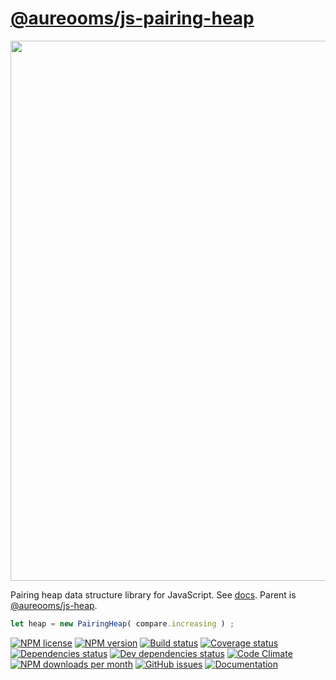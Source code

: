 [@aureooms/js-pairing-heap](https://aureooms.github.io/js-pairing-heap)
==

<img src="https://cdn.rawgit.com/aureooms/js-pairing-heap/master/media/sketch.svg" width="864">

Pairing heap data structure library for JavaScript.
See [docs](https://aureooms.github.io/js-pairing-heap/index.html).
Parent is [@aureooms/js-heap](https://github.com/aureooms/js-heap).

```js
let heap = new PairingHeap( compare.increasing ) ;
```

[![NPM license](https://img.shields.io/npm/l/@aureooms/js-pairing-heap.svg?style=flat)](https://raw.githubusercontent.com/aureooms/js-pairing-heap/master/LICENSE)
[![NPM version](https://img.shields.io/npm/v/@aureooms/js-pairing-heap.svg?style=flat)](https://www.npmjs.org/package/@aureooms/js-pairing-heap)
[![Build status](https://img.shields.io/travis/aureooms/js-pairing-heap.svg?style=flat)](https://travis-ci.org/aureooms/js-pairing-heap)
[![Coverage status](https://img.shields.io/coveralls/aureooms/js-pairing-heap.svg?style=flat)](https://coveralls.io/r/aureooms/js-pairing-heap)
[![Dependencies status](https://img.shields.io/david/aureooms/js-pairing-heap.svg?style=flat)](https://david-dm.org/aureooms/js-pairing-heap#info=dependencies)
[![Dev dependencies status](https://img.shields.io/david/dev/aureooms/js-pairing-heap.svg?style=flat)](https://david-dm.org/aureooms/js-pairing-heap#info=devDependencies)
[![Code Climate](https://img.shields.io/codeclimate/github/aureooms/js-pairing-heap.svg?style=flat)](https://codeclimate.com/github/aureooms/js-pairing-heap)
[![NPM downloads per month](https://img.shields.io/npm/dm/@aureooms/js-pairing-heap.svg?style=flat)](https://www.npmjs.org/package/@aureooms/js-pairing-heap)
[![GitHub issues](https://img.shields.io/github/issues/aureooms/js-pairing-heap.svg?style=flat)](https://github.com/aureooms/js-pairing-heap/issues)
[![Documentation](https://aureooms.github.io/js-pairing-heap/badge.svg)](https://aureooms.github.io/js-pairing-heap/source.html)
